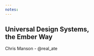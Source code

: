 ```yaml
---
notes:
---
```

## Universal Design Systems,<br> the Ember Way <!-- .element style="position: initial" -->

<div>Chris Manson - @real_ate</div> <!-- .element style="text-align: left" -->
